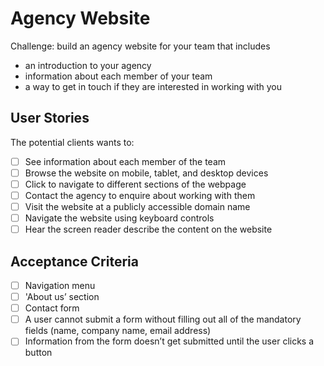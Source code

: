 # Agency Website

Challenge: build an agency website for your team that includes
- an introduction to your agency
- information about each member of your team
- a way to get in touch if they are interested in working with you

## User Stories
The potential clients wants to:
- [ ] See information about each member of the team 
- [ ] Browse the website on mobile, tablet, and desktop devices
- [ ] Click to navigate to different sections of the webpage
- [ ] Contact the agency to enquire about working with them
- [ ] Visit the website at a publicly accessible domain name
- [ ] Navigate the website using keyboard controls
- [ ] Hear the screen reader describe the content on the website

## Acceptance Criteria
- [ ] Navigation menu
- [ ] 'About us’ section
- [ ] Contact form 
- [ ] A user cannot submit a form without filling out all of the mandatory fields (name, company name, email address)
- [ ] Information from the form doesn’t get submitted until the user clicks a button

